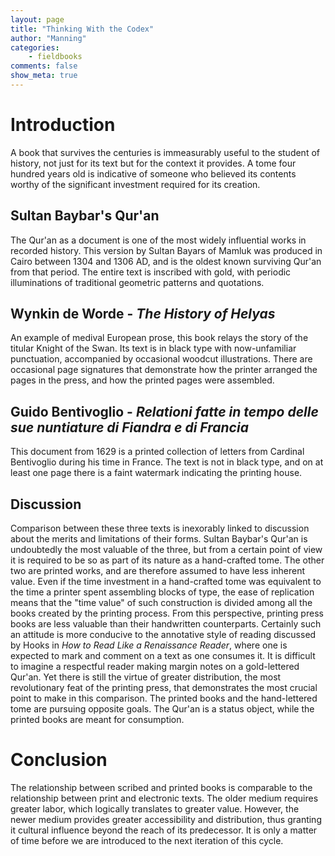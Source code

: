 ```yaml
---
layout: page  
title: "Thinking With the Codex"  
author: "Manning"  
categories:  
    - fieldbooks   
comments: false  
show_meta: true
---
```


# Introduction

A book that survives the centuries is immeasurably useful to the student of history, not just for its text but for the context it provides.  A tome four hundred years old is indicative of someone who believed its contents worthy of the significant investment required for its creation.  


## Sultan Baybar's Qur'an

The Qur'an as a document is one of the most widely influential works in recorded history. This version by Sultan Bayars of Mamluk was produced in Cairo between 1304 and 1306 AD, and is the oldest known surviving Qur'an from that period. The entire text is inscribed with gold, with periodic illuminations of traditional geometric patterns and quotations.

## Wynkin de Worde - *The History of Helyas*

An example of medival European prose, this book relays the story of the titular Knight of the Swan. Its text is in black type with now-unfamiliar punctuation, accompanied by occasional woodcut illustrations. There are occasional page signatures that demonstrate how the printer arranged the pages in the press, and how the printed pages were assembled.

## Guido Bentivoglio - *Relationi fatte in tempo delle sue nuntiature di Fiandra e di Francia*

This document from 1629 is a printed collection of letters from Cardinal Bentivoglio during his time in France. The text is not in black type, and on at least one page there is a faint watermark indicating the printing house.

## Discussion

Comparison between these three texts is inexorably linked to discussion about the merits and limitations of their forms.  Sultan Baybar's Qur'an is undoubtedly the most valuable of the three, but from a certain point of view it is required to be so as part of its nature as a hand-crafted tome. The other two are printed works, and are therefore assumed to have less inherent value. Even if the time investment in a hand-crafted tome was equivalent to the time a printer spent assembling blocks of type, the ease of replication means that the "time value" of such construction is divided among all the books created by the printing process.  From this perspective, printing press books are less valuable than their handwritten counterparts.  Certainly such an attitude is more conducive to the annotative style of reading discussed by Hooks in *How to Read Like a Renaissance Reader*, where one is expected to mark and comment on a text as one consumes it. It is difficult to imagine a respectful reader making margin notes on a gold-lettered Qur'an. Yet there is still the virtue of greater distribution, the most revolutionary feat of the printing press, that demonstrates the most crucial point to make in this comparison. The printed books and the hand-lettered tome are pursuing opposite goals. The Qur'an is a status object, while the printed books are meant for consumption. 


# Conclusion

The relationship between scribed and printed books is comparable to the relationship between print and electronic texts. The older medium requires greater labor, which logically translates to greater value. However, the newer medium provides greater accessibility and distribution, thus granting it cultural influence beyond the reach of its predecessor. It is only a matter of time before we are introduced to the next iteration of this cycle.
